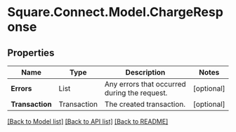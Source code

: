 # Square.Connect.Model.ChargeResponse
## Properties

Name | Type | Description | Notes
------------ | ------------- | ------------- | -------------
**Errors** | List<Error> | Any errors that occurred during the request. | [optional] 
**Transaction** | Transaction | The created transaction. | [optional] 



[[Back to Model list]](../README.md#documentation-for-models) [[Back to API list]](../README.md#documentation-for-api-endpoints) [[Back to README]](../README.md)

